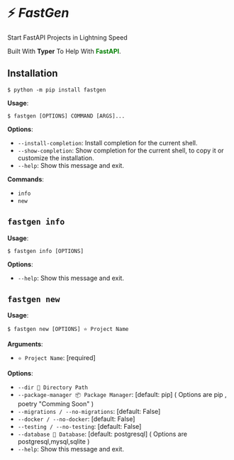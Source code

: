 # ⚡ _**FastGen**_

Start FastAPI Projects in Lightning Speed

Built With **Typer** To Help With <span style="color:green">**FastAPI**</span>.

## Installation

```console
$ python -m pip install fastgen
```

**Usage**:

```console
$ fastgen [OPTIONS] COMMAND [ARGS]...
```

**Options**:

- `--install-completion`: Install completion for the current shell.
- `--show-completion`: Show completion for the current shell, to copy it or customize the installation.
- `--help`: Show this message and exit.

**Commands**:

- `info`
- `new`

## `fastgen info`

**Usage**:

```console
$ fastgen info [OPTIONS]
```

**Options**:

- `--help`: Show this message and exit.

## `fastgen new`

**Usage**:

```console
$ fastgen new [OPTIONS] ⭐ Project Name
```

**Arguments**:

- `⭐ Project Name`: [required]

**Options**:

- `--dir 📁 Directory Path`
- `--package-manager 📦 Package Manager`: [default: pip]
  ( Options are pip , poetry "Comming Soon" )
- `--migrations / --no-migrations`: [default: False]
- `--docker / --no-docker`: [default: False]
- `--testing / --no-testing`: [default: False]
- `--database 📅 Database`: [default: postgresql] ( Options are postgresql,mysql,sqlite )
- `--help`: Show this message and exit.
